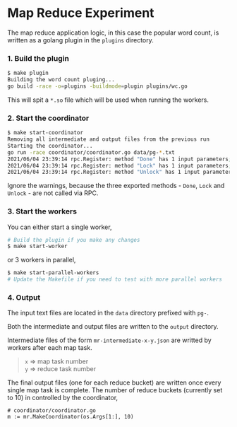 # Map Reduce Experiment

The map reduce application logic, in this case the popular word count, is written as a golang plugin in the `plugins` directory.

### 1. Build the plugin

```sh
$ make plugin
Building the word count pluging...
go build -race -o=plugins -buildmode=plugin plugins/wc.go
```

This will spit a `*.so` file which will be used when running the workers.

### 2. Start the coordinator

```sh
$ make start-coordinator
Removing all intermediate and output files from the previous run
Starting the coordinator...
go run -race coordinator/coordinator.go data/pg-*.txt
2021/06/04 23:39:14 rpc.Register: method "Done" has 1 input parameters; needs exactly three
2021/06/04 23:39:14 rpc.Register: method "Lock" has 1 input parameters; needs exactly three
2021/06/04 23:39:14 rpc.Register: method "Unlock" has 1 input parameters; needs exactly three
```

Ignore the warnings, because the three exported methods - `Done`, `Lock` and `Unlock` - are not called via RPC.

### 3. Start the workers

You can either start a single worker,

```sh
# Build the plugin if you make any changes
$ make start-worker
```

or 3 workers in parallel,

```sh
$ make start-parallel-workers
# Update the Makefile if you need to test with more parallel workers
```

### 4. Output

The input text files are located in the `data` directory prefixed with `pg-`.

Both the intermediate and output files are written to the `output` directory.

Intermediate files of the form `mr-intermediate-x-y.json` are writted by workers after each map task.

> `x` => map task number <br /> `y` => reduce task number

The final output files (one for each reduce bucket) are written once every single map task is complete. The number of reduce buckets (currently set to 10) in controlled by the coordinator,

```golang
# coordinator/coordinator.go
m := mr.MakeCoordinator(os.Args[1:], 10)
```
